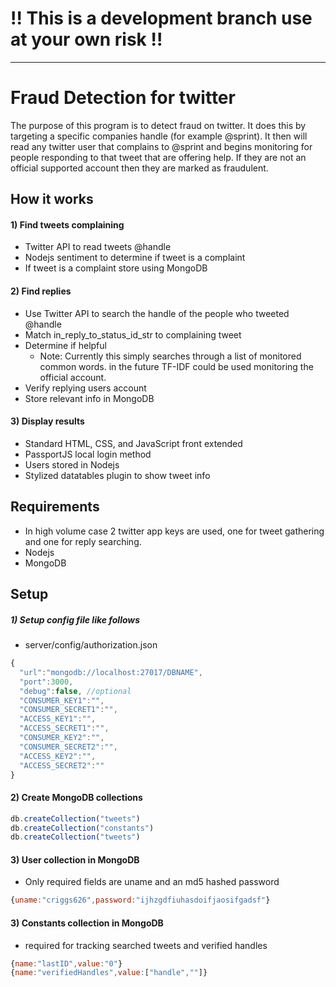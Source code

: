 # !! This is a development branch use at your own risk !!
___

# Fraud Detection for twitter
The purpose of this program is to detect fraud on twitter. It does this by targeting a specific companies handle (for example @sprint). It then will read any twitter user that complains to @sprint and begins monitoring for people responding to that tweet that are offering help. If they are not an official supported account then they are marked as fraudulent.

## How it works
#### 1) Find tweets complaining
- Twitter API to read tweets @handle
- Nodejs sentiment to determine if tweet is a complaint
- If tweet is a complaint store using MongoDB

#### 2) Find replies
- Use Twitter API to search the handle of the people who tweeted @handle
- Match in_reply_to_status_id_str to complaining tweet
- Determine if helpful
  - Note: Currently this simply searches through a list of monitored common words. in the future TF-IDF could be used monitoring the official account.
- Verify replying users account
- Store relevant info in MongoDB

#### 3) Display results
- Standard HTML, CSS, and JavaScript front extended
- PassportJS local login method
- Users stored in Nodejs
- Stylized datatables plugin to show tweet info

## Requirements
- In high volume case 2 twitter app keys are used, one for tweet gathering and one for reply searching.
- Nodejs
- MongoDB

## Setup
##### 1) Setup config file like follows
- server/config/authorization.json

```javascript
{
  "url":"mongodb://localhost:27017/DBNAME",
  "port":3000,
  "debug":false, //optional
  "CONSUMER_KEY1":"",
  "CONSUMER_SECRET1":"",
  "ACCESS_KEY1":"",
  "ACCESS_SECRET1":"",
  "CONSUMER_KEY2":"",
  "CONSUMER_SECRET2":"",
  "ACCESS_KEY2":"",
  "ACCESS_SECRET2":""
}
```
#### 2) Create MongoDB collections

```javascript
db.createCollection("tweets")
db.createCollection("constants")
db.createCollection("tweets")
```

#### 3) User collection in MongoDB

- Only required fields are uname and an md5 hashed password

```javascript
{uname:"criggs626",password:"ijhzgdfiuhasdoifjaosifgadsf"}
```
#### 3) Constants collection in MongoDB
- required for tracking searched tweets and verified handles

```javascript
{name:"lastID",value:"0"}
{name:"verifiedHandles",value:["handle",""]}
```
